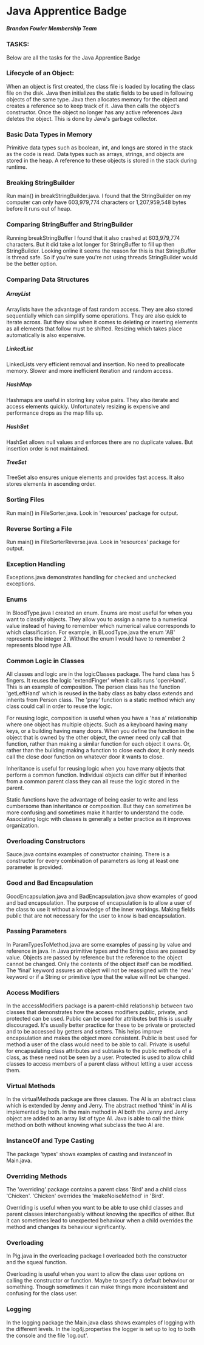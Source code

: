 
# Java Apprentice Badge

##### Brandon Fowler Membership Team

### TASKS:
Below are all the tasks for the Java Apprentice Badge

### Lifecycle of an Object: 
When an object is first created, the class file is 
loaded by locating the class file on the disk. Java
then initializes the static fields to be used in 
following objects of the same type. Java then allocates
memory for the object and creates a reference so to
keep track of it. Java then calls the object's 
constructor. Once the object no longer has any 
active references Java deletes the object. This is
done by Java's garbage collector.

### Basic Data Types in Memory
Primitive data types such as boolean, int, and longs 
are stored in the stack as the code is read. Data
types such as arrays, strings, and objects are stored
in the heap. A reference to these objects is stored in 
the stack during runtime. 


### Breaking StringBuilder
Run main() in breakStringBuilder.java. I found that the 
StringBuilder on my computer can only have 603,979,774 
characters or 1,207,959,548 bytes before it runs
out of heap. 


### Comparing StringBuffer and StringBuilder
Running breakStringBuffer I found that it also crashed at
603,979,774 characters. But it did take a lot longer
for StringBuffer to fill up then StringBuilder. 
Looking online it seems the reason for this is that
StringBuffer is thread safe. So if you're sure you're
not using threads StringBuilder would be the better
option. 

### Comparing Data Structures

##### ArrayList
Arraylists have the advantage of fast random access.
They are also stored sequentially which can simplify
some operations. They are also quick to iterate across.
But they slow when it comes to deleting or inserting 
elements as all elements that follow must be shifted.
Resizing which takes place automatically is also 
expensive. 

##### LinkedList
LinkedLists very efficient removal and insertion. No
need to preallocate memory. Slower and more inefficient
iteration and random access. 

##### HashMap
Hashmaps are useful in storing key value pairs. They
also iterate and access elements quickly. Unfortunately 
resizing is expensive and performance drops as the map 
fills up. 

##### HashSet
HashSet allows null values and enforces there are no
duplicate values. But insertion order is not maintained.

##### TreeSet
TreeSet also ensures unique elements and provides fast
access. It also stores elements in ascending order. 

### Sorting Files
Run main() in FileSorter.java. Look in 'resources' 
package for output.

### Reverse Sorting a File
Run main() in FileSorterReverse.java. Look in 'resources' 
package for output.


### Exception Handling 
Exceptions.java demonstrates handling for checked and 
unchecked exceptions. 


### Enums
In BloodType.java I created an enum. Enums are most useful 
for when you want to classify objects. They allow you to 
assign a name to a numerical value instead of having to 
remember which numerical value corresponds to which 
classification. For example, in BLoodType.java the enum
'AB' represents the integer 2. Without the enum I would
have to remember 2 represents blood type AB. 


### Common Logic in Classes
All classes and logic are in the logicClasses package.
The hand class has 5 fingers. It reuses the logic 
'extendFinger' when it calls runs 'openHand'. This is
an example of composition. The person class has the 
function 'getLeftHand' which is reused in the baby 
class as baby class extends and inherits from Person
class. The 'pray' function is a static method which 
any class could call in order to reuse the logic.
<br />

For reusing logic, composition is useful when you have 
a 'has a' relationship where one object has multiple
objects. Such as a keyboard having many keys, or a 
building having many doors. When you define the function
in the object that is owned by the other object, the
owner need only call that function, rather than making
a similar function for each object it owns. Or, rather
than the building making a function to close each door, it 
only needs call the close door function on whatever 
door it wants to close.
<br />

Inheritance is useful for reusing logic when you have
many objects that perform a common function. Individual
objects can differ but if inherited from a common parent
class they can all reuse the logic stored in the parent. 

Static functions have the advantage of being easier to 
write and less cumbersome than inheritance or composition. 
But they can sometimes be more confusing and sometimes
make it harder to understand the code. Associating logic
with classes is generally a better practice as it 
improves organization. 

### Overloading Constructors
Sauce.java contains examples of constructor chaining. 
There is a constructor for every combination of 
parameters as long at least one parameter is provided. 

### Good and Bad Encapsulation
GoodEncapsulation.java and BadEncapsulation.java show
examples of good and bad encapsulation. The purpose
of encapsulation is to allow a user of the class to 
use it without a knowledge of the inner workings. 
Making fields public that are not necessary for the
user to know is bad encapsulation. 

### Passing Parameters
In ParamTypesToMethod.java are some examples of 
passing by value and reference in java. In Java
primitive types and the String class are passed by 
value. Objects are passed by reference but the 
reference to the object cannot be changed. Only the
contents of the object itself can be modified. 
The 'final' keyword assures an object will not be 
reassigned with the 'new' keyword or if a String
or primitive type that the value will not be changed. 


### Access Modifiers
In the accessModifiers package is a parent-child
relationship between two classes that demonstrates
how the access modifiers public, private, and
protected can be used. Public can be used for
attributes but this is usually discouraged. It's
usually better practice for these to be private
or protected and to be accessed by getters and 
setters. This helps improve encapsulation and makes
the object more consistent. Public is best used for
method a user of the class would need to be able to
call. Private is useful for encapsulating class
attributes and subtasks to the public methods of 
a class, as these need not be seen by a user. 
Protected is used to allow child classes to access
members of a parent class without letting a user
access them.

### Virtual Methods
In the virtualMethods package are three classes. 
The AI is an abstract class which is extended by
Jenny and Jerry. The abstract method 'think' in 
AI is implemented by both. In the main method in
AI both the Jenny and Jerry object are added to 
an array list of type AI. Java is able to call 
the think method on both without knowing what
subclass the two AI are. 

### InstanceOf and Type Casting
The package 'types' shows examples of casting
and instanceof in Main.java.

### Overriding Methods
The 'overriding' package contains a parent class
'Bird' and a child class 'Chicken'. 'Chicken'
overrides the 'makeNoiseMethod' in 'Bird'.
<br />

Overriding is useful when you want to be able to
use child classes and parent classes interchangeably
without knowing the specifics of either. But it 
can sometimes lead to unexpected behaviour when a
child overrides the method and changes its 
behaviour significantly. 

### Overloading
In Pig.java in the overloading package I overloaded
both the constructor and the squeal function.
<br />

Overloading is useful when you want to allow the 
class user options on calling the constructor or
function. Maybe to specify a default behaviour or
something. Though sometimes it can make things 
more inconsistent and confusing for the class 
user. 

### Logging
In the logging package the Main.java class shows 
examples of logging with the different levels. In
the log4j.properties the logger is set up to log
to both the console and the file 'log.out'.
